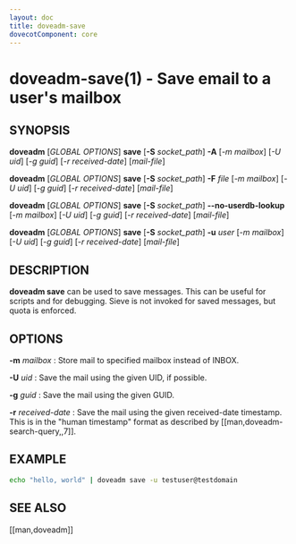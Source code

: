 ```yaml
---
layout: doc
title: doveadm-save
dovecotComponent: core
---
```


# doveadm-save(1) - Save email to a user's mailbox

## SYNOPSIS

**doveadm** [*GLOBAL OPTIONS*] **save** [**-S** *socket_path*] **-A** [*-m* *mailbox*] [*-U* *uid*] [*-g* *guid*] [*-r* *received-date*] [*mail-file*]

**doveadm** [*GLOBAL OPTIONS*] **save** [**-S** *socket_path*] **-F** *file* [*-m* *mailbox*] [*-U* *uid*] [*-g* *guid*] [*-r* *received-date*] [*mail-file*]

**doveadm** [*GLOBAL OPTIONS*] **save** [**-S** *socket_path*] **\-\-no-userdb-lookup** [*-m* *mailbox*] [*-U* *uid*] [*-g* *guid*] [*-r* *received-date*] [*mail-file*]

**doveadm** [*GLOBAL OPTIONS*] **save** [**-S** *socket_path*] **-u** *user* [*-m* *mailbox*] [*-U* *uid*] [*-g* *guid*] [*-r* *received-date*] [*mail-file*]

## DESCRIPTION

**doveadm save** can be used to save messages. This can be useful for
scripts and for debugging. Sieve is not invoked for saved messages, but
quota is enforced.

<!-- @include: global-options.inc -->

## OPTIONS

<!-- @include: option-A.inc -->

<!-- @include: option-F-file.inc -->

<!-- @include: option-no-userdb-lookup.inc -->

<!-- @include: option-S-socket.inc -->

<!-- @include: option-u-user.inc -->

**-m** *mailbox*
:   Store mail to specified mailbox instead of INBOX.

**-U** *uid*
:    Save the mail using the given UID, if possible.

**-g** *guid*
:    Save the mail using the given GUID.

**-r** *received-date*
:    Save the mail using the given received-date timestamp. This is in the
     "human timestamp" format as described by [[man,doveadm-search-query,,7]].

## EXAMPLE

```sh
echo "hello, world" | doveadm save -u testuser@testdomain
```

<!-- @include: reporting-bugs.inc -->

## SEE ALSO

[[man,doveadm]]
